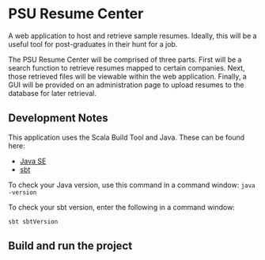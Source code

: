 # PSU Resume Center

A web application to host and retrieve sample resumes. Ideally, this will be a useful tool for post-graduates in their hunt for a job.

The PSU Resume Center will be comprised of three parts. First will be a search function to retrieve resumes mapped to certain companies. Next, those retrieved files will be viewable within the web application. Finally, a GUI will be provided on an administration page to upload resumes to the database for later retrieval. 

## Development Notes

This application uses the Scala Build Tool and Java. These can be found here: 

* [Java SE](http://www.oracle.com/technetwork/java/javase/downloads/index.html)
* [sbt](http://www.scala-sbt.org/download.html)

To check your Java version, use this command in a command window:
`java -version`

To check your sbt version, enter the following in a command window:

`sbt sbtVersion`

## Build and run the project


